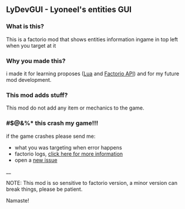 ## LyDevGUI - Lyoneel's entities GUI 

### What is this?
This is a factorio mod that shows entities information ingame in top left  when you target at it

### Why you made this? 
i made it for learning proposes ([Lua](https://www.lua.org/) and [Factorio API](http://lua-api.factorio.com/latest)) and for my future mod development.

### This mod adds stuff?
This mod do not add any item or mechanics to the game.

### #$@&%* this crash my game!!!
if the game crashes please send me:
* what you was targeting when error happens
* factorio logs, [click here for more information](https://wiki.factorio.com/Log_File) 
* open a [new issue](https://github.com/arlyoneel/factorio-lydevgui/issues/new)

__

NOTE: This mod is so sensitive to factorio version, a minor version can break things, please be patient.


Namaste!
